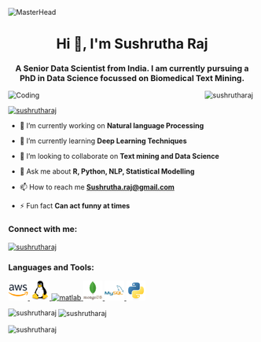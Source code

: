 ![MasterHead](https://thumbs.dreamstime.com/b/big-data-science-analysis-business-technology-concept-virtual-screen-big-data-science-analysis-business-technology-concept-145015243.jpg)
<h1 align="center">Hi 👋, I'm Sushrutha Raj</h1>
<h3 align="center">A Senior Data Scientist from India. I am currently pursuing a PhD in Data Science focussed on Biomedical Text Mining.</h3>
<img align="left" alt="Coding" width="400" src="https://media.istockphoto.com/id/1325034866/vector/data-analysis-vector-illustration-with-young-woman-sitting-in-front-of-big-computer-monitor.jpg?s=612x612&w=0&k=20&c=n5-pe8pgPfPMcRpOL8bpy6mcx-LHrxLs2sYX1vJ9smM=")

<p align="left"> <img src="https://komarev.com/ghpvc/?username=sushrutharaj&label=Profile%20views&color=0e75b6&style=flat" alt="sushrutharaj" /> </p>

<p align="left"> <a href="https://github.com/ryo-ma/github-profile-trophy"><img src="https://github-profile-trophy.vercel.app/?username=sushrutharaj" alt="sushrutharaj" /></a> </p>


- 🔭 I’m currently working on **Natural language Processing**

- 🌱 I’m currently learning **Deep Learning Techniques**

- 👯 I’m looking to collaborate on **Text mining and Data Science**

- 💬 Ask me about **R, Python, NLP, Statistical Modelling**

- 📫 How to reach me **Sushrutha.raj@gmail.com**

- ⚡ Fun fact **Can act funny at times**

<h3 align="left">Connect with me:</h3>
<p align="left">
<a href="https://linkedin.com/in/sushrutharaj" target="blank"><img align="center" src="https://raw.githubusercontent.com/rahuldkjain/github-profile-readme-generator/master/src/images/icons/Social/linked-in-alt.svg" alt="sushrutharaj" height="30" width="40" /></a>
</p>

<h3 align="left">Languages and Tools:</h3>
<p align="left"> <a href="https://aws.amazon.com" target="_blank" rel="noreferrer"> <img src="https://raw.githubusercontent.com/devicons/devicon/master/icons/amazonwebservices/amazonwebservices-original-wordmark.svg" alt="aws" width="40" height="40"/> </a> <a href="https://www.linux.org/" target="_blank" rel="noreferrer"> <img src="https://raw.githubusercontent.com/devicons/devicon/master/icons/linux/linux-original.svg" alt="linux" width="40" height="40"/> </a> <a href="https://www.mathworks.com/" target="_blank" rel="noreferrer"> <img src="https://upload.wikimedia.org/wikipedia/commons/2/21/Matlab_Logo.png" alt="matlab" width="40" height="40"/> </a> <a href="https://www.mongodb.com/" target="_blank" rel="noreferrer"> <img src="https://raw.githubusercontent.com/devicons/devicon/master/icons/mongodb/mongodb-original-wordmark.svg" alt="mongodb" width="40" height="40"/> </a> <a href="https://www.mysql.com/" target="_blank" rel="noreferrer"> <img src="https://raw.githubusercontent.com/devicons/devicon/master/icons/mysql/mysql-original-wordmark.svg" alt="mysql" width="40" height="40"/> </a> <a href="https://www.python.org" target="_blank" rel="noreferrer"> <img src="https://raw.githubusercontent.com/devicons/devicon/master/icons/python/python-original.svg" alt="python" width="40" height="40"/> </a> </p>

<p><img align="left" src="https://github-readme-stats.vercel.app/api/top-langs?username=sushrutharaj&show_icons=true&locale=en&layout=compact" alt="sushrutharaj" /></p>

<p>&nbsp;<img align="center" src="https://github-readme-stats.vercel.app/api?username=sushrutharaj&show_icons=true&locale=en" alt="sushrutharaj" /></p>

<p><img align="center" src="https://github-readme-streak-stats.herokuapp.com/?user=sushrutharaj&" alt="sushrutharaj" /></p>
